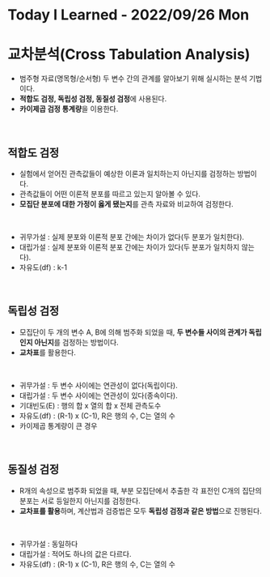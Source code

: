 # Today I Learned - 2022/09/26 Mon

# 교차분석(Cross Tabulation Analysis)
- 범주형 자료(명목형/순서형) 두 변수 간의 관계를 알아보기 위해 실시하는 분석 기법이다.
- **적합도 검정, 독립성 검정, 동질성 검정**에 사용된다.
- **카이제곱 검정 통계량**을 이용한다.
<br>

## 적합도 검정
- 실험에서 얻어진 관측값들이 예상한 이론과 일치하는지 아닌지를 검정하는 방법이다.
- 관측값들이 어떤 이론적 분포를 따르고 있는지 알아볼 수 있다.
- **모집단 분포에 대한 가정이 옳게 됐는지**를 관측 자료와 비교하여 검정한다.
<br>

- 귀무가설 : 실제 분포와 이론적 분포 간에는 차이가 없다(두 분포가 일치한다).
- 대립가설 : 실제 분포와 이론적 분포 간에는 차이가 있다(두 분포가 일치하지 않는다).
- 자유도(df) : k-1
<br>

## 독립성 검정
- 모집단이 두 개의 변수 A, B에 의해 범주화 되었을 때, **두 변수들 사이의 관계가 독립인지 아닌지**를 검정하는 방법이다.
- **교차표**를 활용한다.
<br>

- 귀무가설 : 두 변수 사이에는 연관성이 없다(독립이다).
- 대립가설 : 두 변수 사이에는 연관성이 있다(종속이다).
- 기대빈도(E) : 행의 합 x 열의 합 x 전체 관측도수
- 자유도(df) : (R-1) x (C-1), R은 행의 수, C는 열의 수
- 카이제곱 통계량이 큰 경우
<br>

## 동질성 검정
- R개의 속성으로 범주화 되었을 때, 부분 모집단에서 추출한 각 표전인 C개의 집단의 분포는 서로 등일한지 아닌지를 검정한다.
- **교차표를 활용**하며, 계산법과 검증법은 모두 **독립성 검정과 같은 방법**으로 진행된다.
<br>

- 귀무가설 : 동일하다
- 대립가설 : 적어도 하나의 값은 다르다.
- 자유도(df) : (R-1) x (C-1), R은 행의 수, C는 열의 수
